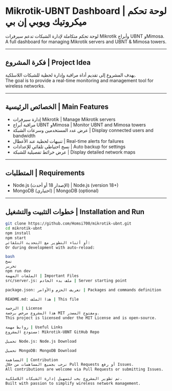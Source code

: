 # Mikrotik-UBNT Dashboard | لوحة تحكم ميكروتيك ويوبي إن بي

لوحة تحكم متكاملة لإدارة الشبكات تدعم سيرفرات Mikrotik وأبراج UBNT وMimosa.  
A full dashboard for managing Mikrotik servers and UBNT & Mimosa towers.

---

## فكرة المشروع | Project Idea

يهدف المشروع إلى تقديم أداة مراقبة وإدارة لحظية للشبكات اللاسلكية.  
The goal is to provide a real-time monitoring and management tool for wireless networks.

---

## الخصائص الرئيسية | Main Features

- إدارة سيرفرات Mikrotik | Manage Mikrotik servers
- مراقبة أبراج UBNT وMimosa | Monitor UBNT and Mimosa towers
- عرض عدد المستخدمين وسرعات الشبكة | Display connected users and bandwidth
- تنبيهات لحظية عند الأعطال | Real-time alerts for failures
- نسخ احتياطي تلقائي للإعدادات | Auto backup for settings
- عرض خرائط تفصيلية للشبكة | Display detailed network maps

---

## المتطلبات | Requirements

- Node.js (الإصدار 18 أو أحدث) | Node.js (version 18+)
- MongoDB (اختياري) | MongoDB (optional)

---

## خطوات التثبيت والتشغيل | Installation and Run

```bash
git clone https://github.com/Homsi700/mikrotik-ubnt.git
cd mikrotik-ubnt
npm install
npm start
أو أثناء التطوير مع التحديث التلقائي:
Or during development with auto-reload:

bash
نسخ
تحرير
npm run dev
الملفات المهمة | Important Files
src/server.js: ملف بدء الخادم | Server starting point

package.json: تعريف الحزم والأوامر | Packages and commands definition

README.md: هذا الملف | This file

الرخصة | License
هذا المشروع مرخص برخصة MIT ومفتوح المصدر.
This project is licensed under the MIT License and is open-source.

روابط مهمة | Useful Links
مستودع المشروع: Mikrotik-UBNT GitHub Repo

تحميل Node.js: Node.js Download

تحميل MongoDB: MongoDB Download

المساهمة | Contribution
نرحب بجميع المساهمات من خلال Pull Requests أو رفع Issues.
All contributions are welcome via Pull Requests or submitting Issues.

تم تطوير المشروع بحب لتسهيل إدارة الشبكات اللاسلكية.
Built with passion to simplify wireless network management.
